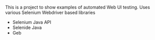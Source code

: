 This is a project to show examples of automated Web UI testing. Uses various Selenium Webdriver based libraries

* Selenium Java API
* Selenide Java
* Geb
